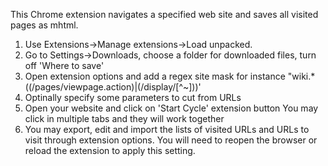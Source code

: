 This Chrome extension navigates a specified web site and saves all visited pages as mhtml.

1. Use Extensions->Manage extensions->Load unpacked.
2. Go to Settings->Downloads, choose a folder for downloaded files, turn off 'Where to save'
3. Open extension options and add a regex site mask for instance "wiki.*((/pages/viewpage.action)|(/display/[^~]))'
4. Optinally specify some parameters to cut from URLs
5. Open your website and click on 'Start Cycle' extension button
You may click in multiple tabs and they will work together
6. You may export, edit and import the lists of visited URLs and URLs to visit through extension options. You will need to reopen the browser or reload the extension to apply this setting.
